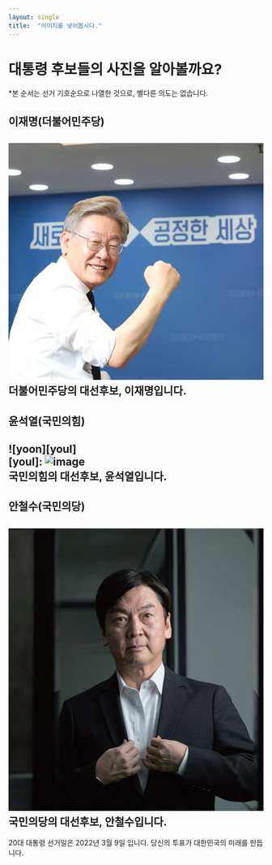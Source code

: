 ```yaml
---
layout: single
title:  "이미지를 넣어봅시다."
---
```


# 대통령 후보들의 사진을 알아볼까요?

*본 순서는 선거 기호순으로 나열한 것으로, 별다른 의도는 없습니다.

## 이재명(더불어민주당)<br> 
![leejaemyung](/assets/images/jaemyung_lee.jpg)
<br>더불어민주당의 대선후보, 이재명입니다.<br>
---

## 윤석열(국민의힘)<br>
![yoon][youl]<br>
[youl]: ![image](https://user-images.githubusercontent.com/89628877/141423227-7dd50064-5fbc-4f58-927a-1950c70e4475.png)
<br>국민의힘의 대선후보, 윤석열입니다.<br>
---

## 안철수(국민의당)<br>
[![cheolsoo](/assets/images/cheolsoo_ahn.jpg "안철수 후보의 홈페이지입니다.")](https://ahncheolsoo.kr/)
<br>국민의당의 대선후보, 안철수입니다.<br>
---



20대 대통령 선거일은 2022년 3월 9일 입니다. 당신의 투표가 대한민국의 미래를 만듭니다.
